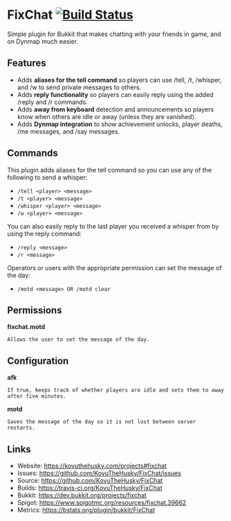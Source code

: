 # FixChat [![Build Status](https://travis-ci.org/KovuTheHusky/FixChat.svg?branch=master)](https://travis-ci.org/KovuTheHusky/FixChat)

Simple plugin for Bukkit that makes chatting with your friends in game, and on Dynmap much easier.

## Features

* Adds **aliases for the tell command** so players can use /tell, /t, /whisper, and /w to send private messages to others.
* Adds **reply functionality** so players can easily reply using the added /reply and /r commands.
* Adds **away from keyboard** detection and announcements so players know when others are idle or away (unless they are vanished).
* Adds **Dynmap integration** to show achievement unlocks, player deaths, /me messages, and /say messages.

## Commands

This plugin adds aliases for the tell command so you can use any of the following to send a whisper:

* `/tell <player> <message>`
* `/t <player> <message>`
* `/whisper <player> <message>`
* `/w <player> <message>`

You can also easily reply to the last player you received a whisper from by using the reply command:

* `/reply <message>`
* `/r <message>`

Operators or users with the appropriate permission can set the message of the day:

* `/motd <message> OR /motd clear`

## Permissions

**fixchat.motd**

    Allows the user to set the message of the day.

## Configuration

**afk**

    If true, keeps track of whether players are idle and sets them to away after five minutes.
     
**motd**

    Saves the message of the day so it is not lost between server restarts.

## Links

* Website: <https://kovuthehusky.com/projects#fixchat>
* Issues: <https://github.com/KovuTheHusky/FixChat/issues>
* Source: <https://github.com/KovuTheHusky/FixChat>
* Builds: <https://travis-ci.org/KovuTheHusky/FixChat>
* Bukkit: <https://dev.bukkit.org/projects/fixchat>
* Spigot: <https://www.spigotmc.org/resources/fixchat.39662>
* Metrics: <https://bstats.org/plugin/bukkit/FixChat>

